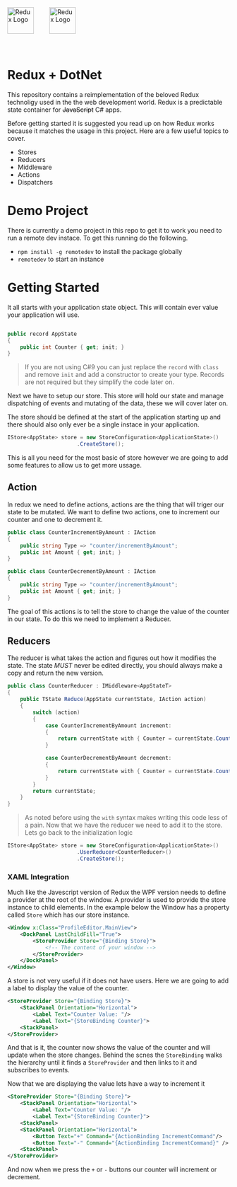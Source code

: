 <img src='https://camo.githubusercontent.com/f28b5bc7822f1b7bb28a96d8d09e7d79169248fc/687474703a2f2f692e696d6775722e636f6d2f4a65567164514d2e706e67' height='60' alt='Redux Logo' aria-label='redux.js.org' /> 
&nbsp; &nbsp; &nbsp; &nbsp;
<img src='https://upload.wikimedia.org/wikipedia/commons/a/a3/.NET_Logo.svg' height='60' alt='Redux Logo' aria-label='redux.js.org' />

<br />
<br />
<br />

# Redux + DotNet 
This repository contains a reimplementation of the beloved Redux technoligy used in the the web development world.  Redux is a predictable state container for ~~JavaScript~~ C# apps.

Before getting started it is suggested you read up on how Redux works because it matches the usage in this project. Here are a few useful topics to cover.

 * Stores
 * Reducers
 * Middleware
 * Actions
 * Dispatchers

# Demo Project
There is currently a demo project in this repo to get it to work you need to run a remote dev instace. To get this running do the following.

* `npm install -g remotedev` to install the package globally
* `remotedev` to start an instance 

# Getting Started

It all starts with your application state object. This will contain ever value your application will use. 

```csharp

public record AppState 
{
    public int Counter { get; init; }
}

```
> If you are not using C#9 you can just replace the `record` with `class` and remove `init` and add a constructor to create your type. Records are not required but they simplify the code later on.

Next we have to setup our store. This store will hold our state and manage dispatching of events and mutating of the data, these we will cover later on. 


The store should be defined at the start of the application starting up and there should also only ever be a single instace in your application.

```csharp
IStore<AppState> store = new StoreConfiguration<ApplicationState>()
                      .CreateStore();
```
This is all you need for the most basic of store however we are going to add some features to allow us to get more ussage. 


## Action 
In redux we need to define actions, actions are the thing that will triger our state to be mutated. We want to define two actions, one to increment our counter and one to decrement it.

```csharp
public class CounterIncrementByAmount : IAction 
{
    public string Type => "counter/incrementByAmount";
    public int Amount { get; init; }
} 

public class CounterDecrementByAmount : IAction 
{
    public string Type => "counter/incrementByAmount";
    public int Amount { get; init; }
} 

```

The goal of this actions is to tell the store to change the value of the counter in our state. To do this we need to implement a Reducer.

## Reducers

The reducer is what takes the action and figures out how it modifies the state. The state *MUST* never be edited directly, you should always make a copy and return the new version. 

```csharp
public class CounterReducer : IMiddleware<AppStateT>
{
    public TState Reduce(AppState currentState, IAction action)
    {
        switch (action)
        {
            case CounterIncrementByAmount increment:
            {
                return currentState with { Counter = currentState.Counter + increment.Value  };
            }

            case CounterDecrementByAmount decrement:
            {
                return currentState with { Counter = currentState.Counter + decrement.Value  };
            }
        }
        return currentState;
    }
}
```
> As noted before using the `with` syntax makes writing this code less of a pain. Now that we have the reducer we need to add it to the store. Lets go back to the initialization logic 



```csharp
IStore<AppState> store = new StoreConfiguration<ApplicationState>()
                      .UserReducer<CounterReducer>()
                      .CreateStore();
```

### XAML Integration
Much like the Javescript version of Redux the WPF version needs to define a provider at the root of the window. A provider is used to provide the store instance to child elements. In the example below the Window has a property called `Store` which has our store instance.  

```xml
<Window x:Class="ProfileEditor.MainView">
    <DockPanel LastChildFill="True">
        <StoreProvider Store="{Binding Store}">
            <!-- The content of your window -->
        </StoreProvider>
    </DockPanel>
</Window>
```
A store is not very useful if it does not have users. Here we are going to add a label to display the value of the counter. 
```xml
<StoreProvider Store="{Binding Store}">
    <StackPanel Orientation="Horizontal">
        <Label Text="Counter Value: "/>
        <Label Text="{StoreBinding Counter}">
    <StackPanel>
</StoreProvider>
```
And that is it, the counter now shows the value of the counter and will update when the store changes. Behind the scnes the `StoreBinding` walks the hierarchy until it finds a `StoreProvider` and then links to it and subscribes to events. 

Now that we are displaying the value lets have a way to increment it
```xml
<StoreProvider Store="{Binding Store}">
    <StackPanel Orientation="Horizontal">
        <Label Text="Counter Value: "/>
        <Label Text="{StoreBinding Counter}">
    <StackPanel>
    <StackPanel Orientation="Horizontal">
        <Button Text="+" Command="{ActionBinding IncrementCommand"/>
        <Button Text="-" Command="{ActionBinding IncrementCommand}" />
    <StackPanel>
</StoreProvider>
```
And now when we press the `+` or `-` buttons our counter will increment or decrement. 